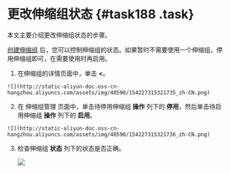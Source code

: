 # 更改伸缩组状态 {#task188 .task}

本文主要介绍更改伸缩组状态的步骤。

[创建伸缩组](cn.zh-CN/用户指南/管理单个伸缩组/实现自动伸缩/创建伸缩组.md#) 后，您可以控制伸缩组的状态。如果暂时不需要使用一个伸缩组，停用伸缩组即可，在需要使用时再启用。

1.   在伸缩组的详情页面中，单击 **<**。 

    ![](http://static-aliyun-doc.oss-cn-hangzhou.aliyuncs.com/assets/img/40590/154227315321735_zh-CN.png)

2.   在 伸缩组管理 页面中，单击待停用伸缩组 **操作** 列下的 **停用**，然后单击待启用伸缩组 **操作** 列下的 **启用**。 

    ![](http://static-aliyun-doc.oss-cn-hangzhou.aliyuncs.com/assets/img/40590/154227315321736_zh-CN.png)

3.  检查伸缩组 **状态** 列下的状态是否正确。 

    ![](http://static-aliyun-doc.oss-cn-hangzhou.aliyuncs.com/assets/img/40590/154227315321737_zh-CN.png)


